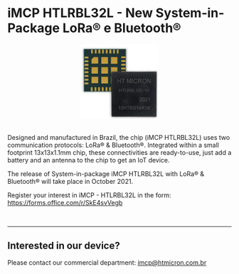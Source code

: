 # iMCP HTLRBL32L - New System-in-Package LoRa® e Bluetooth®

<div align="center">
  <img src='.gitkeep/htlrbl32l_view.png' id="topology" height="35%" width="35%"/>
</div>

<br/>

Designed and manufactured in Brazil, the chip (iMCP HTLRBL32L) uses two communication protocols: LoRa® & Bluetooth®. Integrated within a small footprint 13x13x1.1mm chip, these connectivities are ready-to-use, just add a battery and an antenna to the chip to get an IoT device.

The release of System-in-package iMCP HTLRBL32L with LoRa® & Bluetooth® will take place in October 2021.

Register your interest in iMCP - HTLRBL32L in the form: https://forms.office.com/r/SkE4svVegb

<br/>
<hr>

## Interested in our device?

Please contact our commercial department: imcp@htmicron.com.br